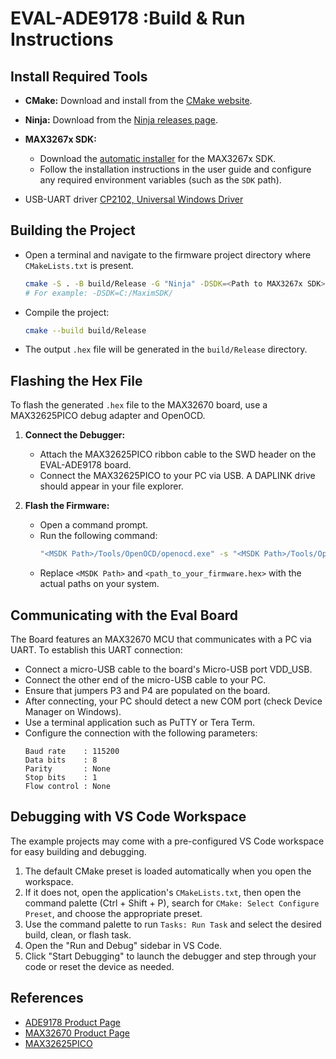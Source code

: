 # EVAL-ADE9178 :Build & Run Instructions


## Install Required Tools

   - **CMake:** Download and install from the [CMake website](https://cmake.org/download/).
   - **Ninja:** Download from the [Ninja releases page](https://github.com/ninja-build/ninja/releases).
   - **MAX3267x SDK:**
      - Download the [automatic installer](https://analogdevicesinc.github.io/msdk//USERGUIDE/#installation) for the MAX3267x SDK.
      - Follow the installation instructions in the user guide and configure any required environment variables (such as the `SDK` path).

   -  USB-UART driver [CP2102, Universal Windows Driver](https://www.silabs.com/documents/public/software/CP210x_Universal_Windows_Driver.zip)
  

## Building the Project
   - Open a terminal and navigate to the firmware project directory where `CMakeLists.txt` is present.

     ```sh
     cmake -S . -B build/Release -G "Ninja" -DSDK=<Path to MAX3267x SDK>
     # For example: -DSDK=C:/MaximSDK/
     ```
   - Compile the project:
     ```sh
     cmake --build build/Release
     ```
   - The output `.hex` file will be generated in the `build/Release` directory.


## Flashing the Hex File

To flash the generated `.hex` file to the MAX32670 board, use a MAX32625PICO debug adapter and OpenOCD.

1. **Connect the Debugger:**
   - Attach the MAX32625PICO ribbon cable to the SWD header on the EVAL-ADE9178 board.
   - Connect the MAX32625PICO to your PC via USB. A DAPLINK drive should appear in your file explorer.


2. **Flash the Firmware:**
   - Open a command prompt.
   - Run the following command:
     ```sh
     "<MSDK Path>/Tools/OpenOCD/openocd.exe" -s "<MSDK Path>/Tools/OpenOCD/scripts" -f interface/cmsis-dap.cfg -f target/max32670.cfg -c "program \"<path_to_your_firmware.hex\" reset exit"
     ```
   - Replace `<MSDK Path>` and `<path_to_your_firmware.hex>` with the actual paths on your system.

## Communicating with the Eval Board

The  Board features an MAX32670 MCU that communicates with a PC via UART. To establish this UART connection:

   - Connect a micro-USB cable to the board's Micro-USB port VDD_USB.
   - Connect the other end of the micro-USB cable to your PC.
   - Ensure that jumpers P3 and P4 are populated on the board.
   - After connecting, your PC should detect a new COM port (check Device Manager on Windows).
   - Use a terminal application such as PuTTY or Tera Term.
   - Configure the connection with the following parameters:
     ```
     Baud rate    : 115200
     Data bits    : 8
     Parity       : None
     Stop bits    : 1
     Flow control : None
     ```

## Debugging with VS Code Workspace

The example projects may come with a pre-configured VS Code workspace for easy building and debugging.

1. The default CMake preset is loaded automatically when you open the workspace.
2. If it does not, open the application's `CMakeLists.txt`, then open the command palette (Ctrl + Shift + P), search for `CMake: Select Configure Preset`, and choose the appropriate preset.
3. Use the command palette to run `Tasks: Run Task` and select the desired build, clean, or flash task.
4. Open the "Run and Debug" sidebar in VS Code.
5. Click "Start Debugging" to launch the debugger and step through your code or reset the device as needed.


## References
- [ADE9178 Product Page](https://www.analog.com/en/products/ade9178.html)
- [MAX32670 Product Page](https://www.maximintegrated.com/en/products/microcontrollers/MAX32670.html)
- [MAX32625PICO](https://www.analog.com/en/resources/evaluation-hardware-and-software/evaluation-boards-kits/max32625pico.html#eb-documentation)